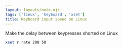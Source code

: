 ```yaml
---
layout: layouts/note.njk
tags: ['linux', 'keyboard', 'xset']
title: Keyboard input speed on Linux
---
```


Make the delay between keypresses shorted on Linux
```bash
xset r rate 200 50
```
